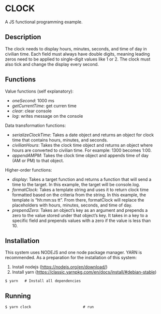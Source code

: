 # CLOCK

A JS functional programming example.

## Description

The clock needs to display hours, minutes, seconds, and time of day in civilian time. Each field must always have double digits, meaning leading zeros need to be applied to single-digit values like 1 or 2. The clock must also tick and change the display every second.

## Functions

Value functions (self explanatory):

- *oneSecond*: 1000  ms
- *getCurrentTime*: get curren time
- *clear*: clear console
- *log*: writes message on the console

 Data transformation functions:

- *serializeClockTime*: Takes a date object and returns an object for clock time that contains hours, minutes, and seconds.
- *civilianHours*: Takes the clock time object and returns an object where hours are converted to civilian time. For example: 1300 becomes 1:00.
- *appendAMPM*: Takes the clock time object and appends time of day (AM or PM) to that object.

Higher-order functions:

- *display*: Takes a target function and returns a function that will send a time to the target. In this example, the target will be console.log.
- *formatClock*: Takes a template string and uses it to return clock time formatted based on the criteria from the string. In this example, the template is “hh:mm:ss tt”. From there, formatClock will replace the placeholders with hours, minutes, seconds, and time of day.
- *prependZero*: Takes an object’s key as an argument and prepends a zero to the value stored under that object’s key. It takes in a key to a specific field and prepends values with a zero if the value is less than 10.

## Installation

This system uses NODEJS and one node package manager. YARN is recommended.
As a preparation for the installation of this system:

1. Install nodejs (https://nodejs.org/en/download/)
2. Install yarn (https://classic.yarnpkg.com/en/docs/install/#debian-stable)

```
$ yarn   # Install all dependencies
```

## Running

```
$ yarn clock                        # run
```
